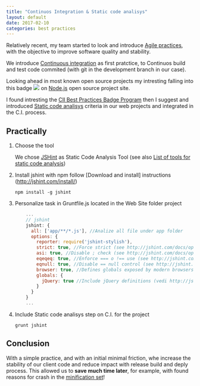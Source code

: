 ```yaml
---
title: "Continuos Integration & Static code analisys"
layout: default
date: 2017-02-10
categories: best practices
---
```


Relatively recent, my team started to look and introduce [Agile practices](https://en.wikipedia.org/wiki/Category:Agile_software_development), with the objective to improve software quality and stability.

We introduce [Continuous integration](https://en.wikipedia.org/wiki/Continuous_integration) as first pratctice, to Continuos build and test code commited (with git in the development branch in our case).

Looking ahead in most known open source projects my intresting falling into this badge <img src="https://bestpractices.coreinfrastructure.org/projects/29/badge"> on [Node.js](https://github.com/nodejs/node) open source project site.

I found intresting the [CII Best Practices Badge Program](https://bestpractices.coreinfrastructure.org/) then I suggest and introduced [Static code analisys](https://github.com/linuxfoundation/cii-best-practices-badge/blob/master/doc/criteria.md#analysis) criteria in our web projects and integrated in the C.I. process.

## Practically

1. Choose the tool

    We chose [JSHint](http://jshint.com/about/) as Static Code Analysis Tool (see also [List of tools for static code analysis](https://en.wikipedia.org/wiki/List_of_tools_for_static_code_analysis))

2. Install jshint with npm follow [Download and install] instructions (http://jshint.com/install/)

    ```
    npm install -g jshint
    ```

3. Personalize task in Gruntfile.js located in the Web Site folder project

    ```javascript
        ...
        // jshint
        jshint: {
          all: ['app/**/*.js'], //Analize all file under app folder
          options: {
            reporter: require('jshint-stylish'),
            strict: true, //Force strict (see http://jshint.com/docs/options/#strict)
            asi: true, //Disable ; check (see http://jshint.com/docs/options/#asi)
            eqeqeq: true, //Enforce === o !== use (see http://jshint.com/docs/options/#eqeqeq)
            eqnull: true, //Disable == null control (see http://jshint.com/docs/options/#eqnull)
            browser: true, //Defines globals exposed by modern browsers  (vedi http://jshint.com/docs/options/#browser)
            globals: {
              jQuery: true //Include jQuery definitions (vedi http://jshint.com/docs/options/#jquery)
            }
          }
        }
        ...
    ```

4. Include Static code analisys step on C.I. for the project

    ```
    grunt jshint
    ```

## Conclusion

With a simple practice, and with an initial minimal friction, whe increase the stability of our client code and reduce impact with release build and deply process. This allowed us to **save much time later**, for example, with found reasons for crash in the [minification set](https://en.wikipedia.org/wiki/Minification_(programming))!
